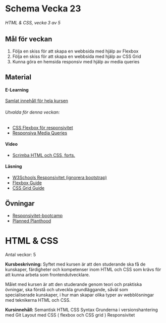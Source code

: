 # Schema Vecka 23
###### HTML & CSS, vecka 3 av 5

## Mål för veckan
1. Följa en skiss för att skapa en webbsida med hjälp av Flexbox
2. Följa en skiss för att skapa en webbsida med hjälp av CSS Grid
3. Kunna göra en hemsida responsiv med hjälp av media queries
## Material
#### E-Learning
[Samlat innehåll för hela kursen](https://github.com/Lexicon-Frontend-2024/e-learning-material/edit/main/README.md)
###### Utvalda för denna veckan:
* [CSS Flexbox för responsivitet](https://app.pluralsight.com/library/courses/css-flexbox-creating-responsive-pages/table-of-contents)
* [Responsiva Media Queries](https://app.pluralsight.com/ilx/video-courses/clips/d07c4580-660e-4427-8972-3f7ea5874301)
#### Video
* [Scrimba HTML och CSS, forts.](https://scrimba.com/learn/htmlandcss)
#### Läsning
* [W3Schools Responsivitet (ignorera bootstrap)](https://www.w3schools.com/html/html_responsive.asp)
* [Flexbox Guide](https://css-tricks.com/snippets/css/a-guide-to-flexbox/)
* [CSS Grid Guide](https://grid.malven.co/)


## Övningar
* [Responsivitet-bootcamp](https://github.com/Lexicon-Frontend-2024/exercise-html-css-responsivity)
* [Planned Planthood](https://github.com/Lexicon-Frontend-2024/exercise-html-css-planned-planthood)




# HTML & CSS
Antal veckor: 5

**Kursbeskrivning:** Syftet med kursen är att den studerande ska få de kunskaper, färdigheter och kompetenser inom HTML och CSS som krävs för att kunna arbeta som frontendutvecklare. 

Målet med kursen är att den studerande genom teori och praktiska 
övningar, ska förstå och utveckla grundläggande, såväl som  
specialiserade kunskaper, i hur man skapar olika typer av webblösningar  
med teknikerna HTML och CSS. 

**Kursinnehåll:** 
Semantisk HTML
CSS Syntax 
Grunderna i versionshantering med Git
Layout med CSS ( flexbox och CSS grid )
Responsivitet
